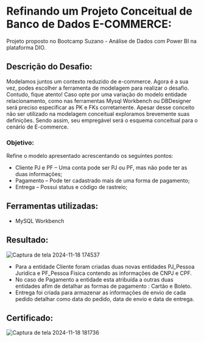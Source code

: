 # Refinando um Projeto Conceitual de Banco de Dados E-COMMERCE:


Projeto proposto no Bootcamp Suzano - Análise de Dados com Power BI na plataforma DIO.


## Descrição do Desafio:
Modelamos juntos um contexto reduzido de e-commerce. Agora é a sua vez, podes escolher a ferramenta de modelagem para realizar o desafio. Contudo, fique atento! Caso opte por uma variação do modelo entidade relacionamento, como nas ferramentas Mysql Workbench ou DBDesigner será preciso especificar as PK e FKs corretamente. Apesar desse conceito não ser utilizado na modelagem conceitual exploramos brevemente suas definições. Sendo assim, seu empregável será o esquema conceitual para o cenário de E-commerce.


### Objetivo:
Refine o modelo apresentado acrescentando os seguintes pontos:
- Cliente PJ e PF – Uma conta pode ser PJ ou PF, mas não pode ter as duas informações;
- Pagamento – Pode ter cadastrado mais de uma forma de pagamento;
- Entrega – Possui status e código de rastreio;


## Ferramentas utilizadas:
- MySQL Workbench



## Resultado:
![Captura de tela 2024-11-18 174537](https://github.com/user-attachments/assets/97a9d843-09c5-4a4a-b803-4ed9123e246d)

- Para a entidade Cliente foram criadas duas novas entidades PJ_Pessoa Juridica e PF_Pessoa Fisica contendo as informações de CNPJ e CPF.
- No caso de Pagamento a entidade esta atribuída a outras duas entidades afim de detalhar as formas de pagamento : Cartão e Boleto.
- Entrega foi criada para armazenar as informações de envio de cada pedido detalhar como data do pedido, data de envio e data de entrega.



## Certificado:

![Captura de tela 2024-11-18 181736](https://github.com/user-attachments/assets/4456fb4d-6686-42d6-9fa3-9e2d59113692)
